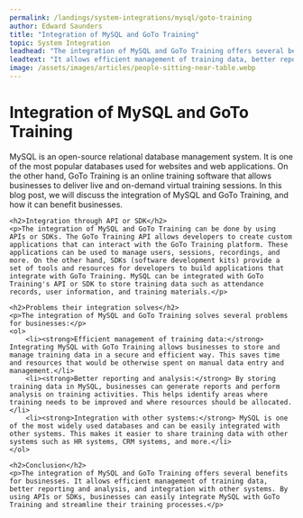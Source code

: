 ```yaml
---
permalink: /landings/system-integrations/mysql/goto-training
author: Edward Saunders
title: "Integration of MySQL and GoTo Training"
topic: System Integration
leadhead: "The integration of MySQL and GoTo Training offers several benefits for businesses"
leadtext: "It allows efficient management of training data, better reporting and analysis, and integration with other systems. By using APIs or SDKs, businesses can easily integrate MySQL with GoTo Training and streamline their training processes."
image: /assets/images/articles/people-sitting-near-table.webp
---
```

<div class="arttext">	<h1>Integration of MySQL and GoTo Training</h1>
	<p>MySQL is an open-source relational database management system. It is one of the most popular databases used for websites and web applications. On the other hand, GoTo Training is an online training software that allows businesses to deliver live and on-demand virtual training sessions. In this blog post, we will discuss the integration of MySQL and GoTo Training, and how it can benefit businesses.</p>
	
	<h2>Integration through API or SDK</h2>
	<p>The integration of MySQL and GoTo Training can be done by using APIs or SDKs. The GoTo Training API allows developers to create custom applications that can interact with the GoTo Training platform. These applications can be used to manage users, sessions, recordings, and more. On the other hand, SDKs (software development kits) provide a set of tools and resources for developers to build applications that integrate with GoTo Training. MySQL can be integrated with GoTo Training's API or SDK to store training data such as attendance records, user information, and training materials.</p>

	<h2>Problems their integration solves</h2>
	<p>The integration of MySQL and GoTo Training solves several problems for businesses:</p>
	<ol>
		<li><strong>Efficient management of training data:</strong> Integrating MySQL with GoTo Training allows businesses to store and manage training data in a secure and efficient way. This saves time and resources that would be otherwise spent on manual data entry and management.</li>
		<li><strong>Better reporting and analysis:</strong> By storing training data in MySQL, businesses can generate reports and perform analysis on training activities. This helps identify areas where training needs to be improved and where resources should be allocated.</li>
		<li><strong>Integration with other systems:</strong> MySQL is one of the most widely used databases and can be easily integrated with other systems. This makes it easier to share training data with other systems such as HR systems, CRM systems, and more.</li>
	</ol>

	<h2>Conclusion</h2>
	<p>The integration of MySQL and GoTo Training offers several benefits for businesses. It allows efficient management of training data, better reporting and analysis, and integration with other systems. By using APIs or SDKs, businesses can easily integrate MySQL with GoTo Training and streamline their training processes.</p>
</div>